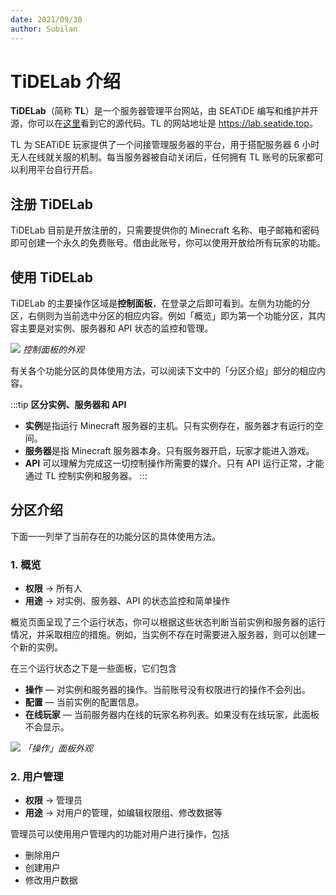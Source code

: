```yaml
---
date: 2021/09/30
author: Subilan
---
```


# TiDELab 介绍

**TiDELab**（简称 **TL**）是一个服务器管理平台网站，由 SEATiDE 编写和维护并开源，你可以在[这里](//github.com/seatidemc/ui)看到它的源代码。TL 的网站地址是 <https://lab.seatide.top>。

TL 为 SEATiDE 玩家提供了一个间接管理服务器的平台，用于搭配服务器 6 小时无人在线就关服的机制。每当服务器被自动关闭后，任何拥有 TL 账号的玩家都可以利用平台自行开启。

## 注册 TiDELab

TiDELab 目前是开放注册的，只需要提供你的 Minecraft 名称、电子邮箱和密码即可创建一个永久的免费账号。借由此账号，你可以使用开放给所有玩家的功能。

## 使用 TiDELab

TiDELab 的主要操作区域是**控制面板**，在登录之后即可看到。左侧为功能的分区，右侧则为当前选中分区的相应内容。例如「概览」即为第一个功能分区，其内容主要是对实例、服务器和 API 状态的监控和管理。

![](https://z3.ax1x.com/2021/09/30/4TSivT.png)
*控制面板的外观*

有关各个功能分区的具体使用方法，可以阅读下文中的「分区介绍」部分的相应内容。

:::tip
**区分实例、服务器和 API**

- **实例**是指运行 Minecraft 服务器的主机。只有实例存在，服务器才有运行的空间。
- **服务器**是指 Minecraft 服务器本身。只有服务器开启，玩家才能进入游戏。
- **API** 可以理解为完成这一切控制操作所需要的媒介。只有 API 运行正常，才能通过 TL 控制实例和服务器。
:::

## 分区介绍

下面一一列举了当前存在的功能分区的具体使用方法。

### 1. 概览

- **权限** → 所有人
- **用途** → 对实例、服务器、API 的状态监控和简单操作

概览页面呈现了三个运行状态，你可以根据这些状态判断当前实例和服务器的运行情况，并采取相应的措施。例如，当实例不存在时需要进入服务器，则可以创建一个新的实例。

在三个运行状态之下是一些面板，它们包含

- **操作** — 对实例和服务器的操作。当前账号没有权限进行的操作不会列出。
- **配置** — 当前实例的配置信息。
- **在线玩家** — 当前服务器内在线的玩家名称列表。如果没有在线玩家，此面板不会显示。

![](https://z3.ax1x.com/2021/09/30/4TSILF.png)
*「操作」面板外观*

### 2. 用户管理

- **权限** → 管理员
- **用途** → 对用户的管理，如编辑权限组、修改数据等

管理员可以使用用户管理内的功能对用户进行操作，包括

- 删除用户
- 创建用户
- 修改用户数据
